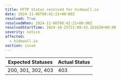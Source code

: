 ```yaml
---
title: HTTP Status resolved for hidewall.io
date: 2024-11-06T08:42:21+00:00Z
resolved: True
resolvedWhen: 2024-11-06T08:42:21+00:00Z
resolvedStartTime: 2024-10-25T21:09:43.161639+00:00
severity: notice
affected:
  - hidewall.io
section: issue
---
```


| Expected Statuses | Actual Status  |
|-------------------|----------------|
| 200, 301, 302, 403 | 403 |
